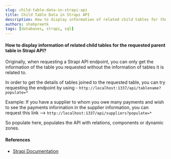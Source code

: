 ```yaml
---
slug: child-table-data-in-strapi-api
title: Child Table Data in Strapi API
description: How to display information of related child tables for the requested parent table in Strapi API?
authors: shahpreetk
tags: [databases, strapi, sql]
---
```


#### How to display information of related child tables for the requested parent table in Strapi API?

Originally, when requesting a Strapi API endpoint, you can only get the information of the table you requested without the information of tables it is related to.

<!-- truncate -->

In order to get the details of tables joined to the requested table, you can try requesting the endpoint by using - `http://localhost:1337/api/tablename?populate=*`

Example:
If you have a supplier to whom you owe many payments and wish to see the payments information in the supplier information, you can request this link -->
`http://localhost:1337/api/suppliers?populate=*`

So populate here, populates the API with relations, components or dynamic zones.

#### References

- [Strapi Documentation](https://docs.strapi.io/developer-docs/latest/developer-resources/database-apis-reference/rest/populating-fields.html#population)

